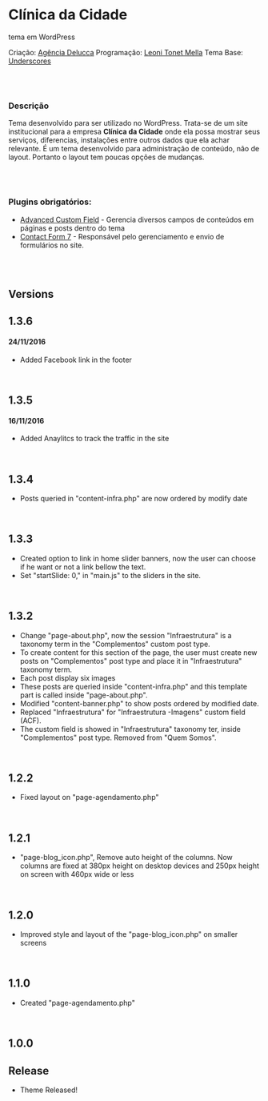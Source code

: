 # Clínica da Cidade
tema em WordPress

Criação: [Agência Delucca](http://www.agenciadelucca.com.br)
Programação: [Leoni Tonet Mella](http://leonimella.com)
Tema Base: [Underscores](http://underscores.me/)

<br>
<br>

### Descrição

Tema desenvolvido para ser utilizado no WordPress. Trata-se de um site institucional para a empresa __Clínica da Cidade__ onde ela possa mostrar seus serviços, diferencias, instalações entre outros dados que ela achar relevante.
É um tema desenvolvido para administração de conteúdo, não de layout. Portanto o layout tem poucas opções de mudanças.

<br>
<br>

### Plugins obrigatórios:

* [Advanced Custom Field](https://wordpress.org/plugins/advanced-custom-fields/) - Gerencia diversos campos de conteúdos em páginas e posts dentro do tema
* [Contact Form 7](https://wordpress.org/plugins/contact-form-7/) - Responsável pelo gerenciamento e envio de formulários no site.

<br>
<br>

## Versions

## 1.3.6
#### 24/11/2016

* Added Facebook link in the footer

<br>

## 1.3.5
#### 16/11/2016

* Added Anaylitcs to track the traffic in the site

<br>

## 1.3.4

* Posts queried in "content-infra.php" are now ordered by modify date

<br>

## 1.3.3

* Created option to link in home slider banners, now the user can choose if he want or not a link bellow the text.
* Set "startSlide: 0," in "main.js" to the sliders in the site.

<br>

## 1.3.2

* Change "page-about.php", now the session "Infraestrutura" is a taxonomy term in the "Complementos" custom post type.
* To create content for this section of the page, the user must create new posts on "Complementos" post type and place it in "Infraestrutura" taxonomy term.
* Each post display six images
* These posts are queried inside "content-infra.php" and this template part is called inside "page-about.php".
* Modified "content-banner.php" to show posts ordered by modified date.
* Replaced "Infraestrutura" for "Infraestrutura -Imagens" custom field (ACF).
* The custom field is showed in "Infraestrutura" taxonomy ter, inside "Complementos" post type. Removed from "Quem Somos".

<br>

## 1.2.2

* Fixed layout on "page-agendamento.php"

<br>

## 1.2.1

* "page-blog_icon.php", Remove auto height of the columns. Now columns are fixed at 380px height on desktop devices and 250px height on screen with 460px wide or less

<br>

## 1.2.0

* Improved style and layout of the "page-blog_icon.php" on smaller screens

<br>

## 1.1.0

* Created "page-agendamento.php"

<br>

## 1.0.0
## Release

* Theme Released!